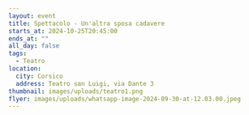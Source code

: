 ```yaml
---
layout: event
title: Spettacolo - Un'altra sposa cadavere
starts_at: 2024-10-25T20:45:00
ends_at: ""
all_day: false
tags:
  - Teatro
location:
  city: Corsico
  address: Teatro san Luigi, via Dante 3
thumbnail: images/uploads/teatro1.png
flyer: images/uploads/whatsapp-image-2024-09-30-at-12.03.00.jpeg
---
```

